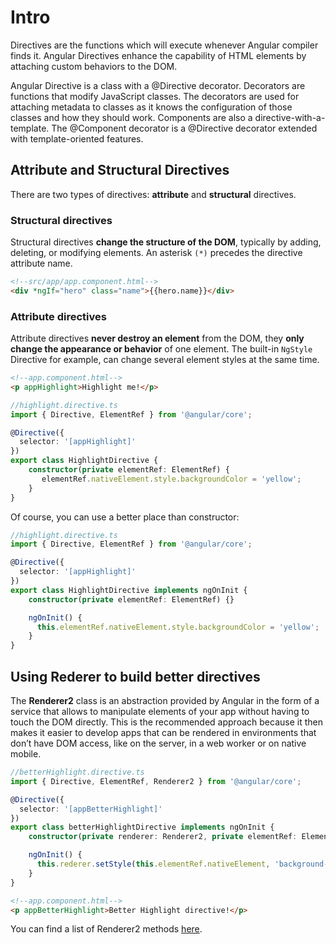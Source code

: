 
# Intro
Directives are the functions which will execute whenever Angular compiler finds it. Angular Directives enhance the capability of HTML elements by attaching custom behaviors to the DOM.

Angular Directive is a class with a @Directive decorator. Decorators are functions that modify JavaScript classes. The decorators are used for attaching metadata to classes as it knows the configuration of those classes and how they should work.
Components are also a directive-with-a-template. The @Component decorator is a @Directive decorator extended with template-oriented features.

## Attribute and Structural Directives
There are two types of directives: **attribute** and **structural** directives.

### Structural directives
Structural directives **change the structure of the DOM**, typically by adding, deleting, or modifying elements.
 An asterisk `(*)` precedes the directive attribute name.

```html
<!--src/app/app.component.html-->
<div *ngIf="hero" class="name">{{hero.name}}</div>
```
### Attribute directives
Attribute directives **never destroy an element** from the DOM, they **only change the appearance or behavior** of one element.
The built-in `NgStyle` Directive for example, can change several element styles at the same time.

```html
<!--app.component.html-->
<p appHighlight>Highlight me!</p>
```
```typescript
//highlight.directive.ts
import { Directive, ElementRef } from '@angular/core';

@Directive({
  selector: '[appHighlight]'
})
export class HighlightDirective {
    constructor(private elementRef: ElementRef) {
       elementRef.nativeElement.style.backgroundColor = 'yellow';
    }
}
```

Of course, you can use a better place than constructor:

```typescript
//highlight.directive.ts
import { Directive, ElementRef } from '@angular/core';

@Directive({
  selector: '[appHighlight]'
})
export class HighlightDirective implements ngOnInit {
    constructor(private elementRef: ElementRef) {}

    ngOnInit() {
      this.elementRef.nativeElement.style.backgroundColor = 'yellow';
    }
}
```

## Using Rederer to build better directives
The **Renderer2** class is an abstraction provided by Angular in the form of a service that allows to manipulate elements of your app without having to touch the DOM directly. This is the recommended approach because it then makes it easier to develop apps that can be rendered in environments that don’t have DOM access, like on the server, in a web worker or on native mobile.

```typescript
//betterHighlight.directive.ts
import { Directive, ElementRef, Renderer2 } from '@angular/core';

@Directive({
  selector: '[appBetterHighlight]'
})
export class betterHighlightDirective implements ngOnInit {
    constructor(private renderer: Renderer2, private elementRef: ElementRef) {}

    ngOnInit() {
      this.rederer.setStyle(this.elementRef.nativeElement, 'background-color', 'yellow');
    }
}
```

```html
<!--app.component.html-->
<p appBetterHighlight>Better Highlight directive!</p>
```

You can find a list of Renderer2 methods [here](https://angular.io/api/core/Renderer2).
